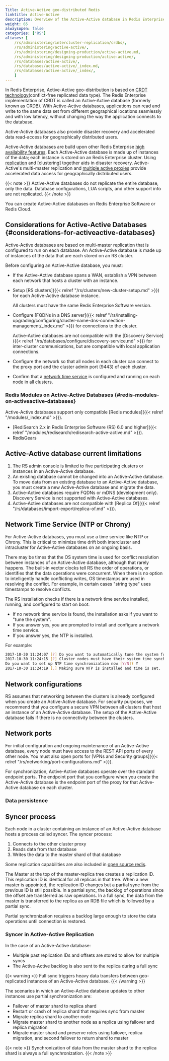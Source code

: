 ```yaml
---
Title: Active-Active geo-distributed Redis
linktitle: Active-Active 
description: Overview of the Active-Active database in Redis Enterprise Software
weight: 65
alwaysopen: false
categories: ["RS"]
aliases: [
    /rs/administering/intercluster-replication/crdbs/,
    /rs/administering/active-active/,
    /rs/administering/designing-production/active-active.md,
    /rs/administering/designing-production/active-active/,
    /rs/databases/active-active/,
    /rs/databases/active-active/_index.md,
    /rs/databases/active-active/_index/,
    ]
---
```

In Redis Enterprise, Active-Active geo-distribution is based on [CRDT technology](https://en.wikipedia.org/wiki/Conflict-free_replicated_data_type)(conflict-free replicated data type).
The Redis Enterprise implementation of CRDT is called an Active-Active database (formerly known as CRDB).
With Active-Active databases, applications can read and write to the same data set from different geographical locations seamlessly and with low latency,
without changing the way the application connects to the database.

Active-Active databases also provide disaster recovery and accelerated data read-access for geographically distributed users.

Active-Active databases are build upon other Redis Enterprise [high availability features](). Each Active-Active database is made up of instances of the data; each instance is stored on an Redis Enterprise cluster. Using [replication]() and [clustering] together aids in disaster recovery. Active-Active's multi-master replication and [multiple active proxies]() provide accelerated data access for geographically distributed users.

{{< note >}}
Active-Active databases do not replicate the entire database, only the data.
Database configurations, LUA scripts, and other support info are not replicated.
{{< /note >}}

You can create Active-Active databases on Redis Enterprise Software or Redis Cloud.

## Considerations for Active-Active Databases {#considerations-for-activeactive-databases}

Active-Active databases are based on multi-master replication that is configured to run on each database.
An Active-Active database is made up of instances of the data that are each stored on an RS cluster.

Before configuring an Active-Active database, you must:

- If the Active-Active database spans a WAN, establish a VPN between each network that hosts a cluster with an instance.
- Setup [RS clusters]({{< relref "/rs/clusters/new-cluster-setup.md" >}}) for each Active-Active database instance.

    All clusters must have the same Redis Enterprise Software version.
- Configure [FQDNs in a DNS server]({{< relref "/rs/installing-upgrading/configuring/cluster-name-dns-connection-management/_index.md" >}}) for connections to the cluster.

    Active-Active databases are not compatible with the [Discovery Service]({{< relref "/rs/databases/configure/discovery-service.md" >}}) for inter-cluster communications,
    but are compatible with local application connections.
- Configure the network so that all nodes in each cluster can connect to the proxy port and the cluster admin port (9443) of each cluster.
- Confirm that a [network time service](#network-time-service-ntp-or-chrony) is configured and running on each node in all clusters.

### Redis Modules on Active-Active Databases {#redis-modules-on-activeactive-databases}
Active-Active databases support only compatible [Redis modules]({{< relref "/modules/_index.md" >}}).
- [RediSearch 2.x in Redis Enterprise Software (RS) 6.0 and higher]({{< relref "/modules/redisearch/redisearch-active-active.md" >}}). 
- RedisGears

## Active-Active database current limitations

1. The RS admin console is limited to five participating clusters or instances in an Active-Active database.
1. An existing database cannot be changed into an Active-Active database. To move data from an existing database to an Active-Active database, you must create a new Active-Active database and migrate the data.
1. Active-Active databases require FQDNs or mDNS (development only). Discovery Service is not supported with Active-Active databases.
1. Active-Active databases are not compatible with [Replica Of]({{< relref "/rs/databases/import-export/replica-of.md" >}}).

## Network Time Service (NTP or Chrony)

For Active-Active databases, you must use a time service like NTP or Chrony.
This is critical to minimize time drift both intercluster and intracluster for Active-Active databases on an ongoing basis.

There may be times that the OS system time is used for conflict resolution between instances of an Active-Active database, although that rarely happens.
The built-in vector clocks tell RS the order of operations, or identifies that the data operations were concurrent.
When there is no option to intelligently handle conflicting writes, OS timestamps are used in resolving the conflict.
For example, in certain cases "string type" uses timestamps to resolve conflicts.

The RS installation checks if there is a network time service installed, running, and configured to start on boot.

- If no network time service is found, the installation asks if you want to "tune the system".
- If you answer yes, you are prompted to install and configure a network time service.
- If you answer yes, the NTP is installed.

For example:

```sh
2017-10-30 11:24:07 [?] Do you want to automatically tune the system for best performance [Y/N]? Y
2017-10-30 11:24:15 [?] Cluster nodes must have their system time synchronized.
Do you want to set up NTP time synchronization now [Y/N]? Y
2017-10-30 11:24:19 [.] Making sure NTP is installed and time is set.
```

## Network configurations

RS assumes that networking between the clusters is already configured when you create an Active-Active database.
For security purposes, we recommend that you configure a secure VPN between all clusters that host an instance of an Active-Active database.
The setup of the Active-Active database fails if there is no connectivity between the clusters.

## Network ports

For initial configuration and ongoing maintenance of an Active-Active database, every node must have access to the REST API ports of every other node.
You must also open ports for [VPNs and Security groups]({{< relref "/rs/networking/port-configurations.md" >}}).

For synchronization, Active-Active databases operate over the standard endpoint ports.
The endpoint port that you configure when you create the Active-Active database is the endpoint port of the proxy for that Active-Active database on each cluster.

### Data persistence


## Syncer process

Each node in a cluster containing an instance of an Active-Active database hosts a process called syncer.
The syncer process:

1. Connects to the other cluster proxy
1. Reads data from that database
1. Writes the data to the master shard of that database

Some replication capabilities are also included in [open source redis](https://redis.io/topics/replication).

The Master at the top of the master-replica tree creates a replication ID.
This replication ID is identical for all replicas in that tree.
When a new master is appointed, the replication ID changes but a partial sync from the previous ID is still possible.
In a partial sync, the backlog of operations since the offset are transferred as raw operations.
In a full sync, the data from the master is transferred to the replica as an RDB file which is followed by a partial sync.

Partial synchronization requires a backlog large enough to store the data operations until connection is restored.

### Syncer in Active-Active Replication

In the case of an Active-Active database:

- Multiple past replication IDs and offsets are stored to allow for multiple syncs
- The Active-Active backlog is also sent to the replica during a full sync

{{< warning >}}
Full sync triggers heavy data transfers between geo-replicated instances of an Active-Active database.
{{< /warning >}}

The scenarios in which an Active-Active database updates to other instances use partial synchronization are:

- Failover of master shard to replica shard
- Restart or crash of replica shard that requires sync from master
- Migrate replica shard to another node
- Migrate master shard to another node as a replica using failover and replica migration
- Migrate master shard and preserve roles using failover, replica migration, and second failover to return shard to master

{{< note >}}
Synchronization of data from the master shard to the replica shard is always a full synchronization.
{{< /note >}}
